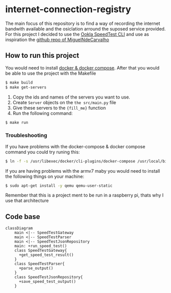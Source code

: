 # internet-connection-registry
The main focus of this repository is to find a way of recording the internet bandwith available and the osiclation arround the suposed service provided.  
For this project I decided to use the [Ookla SpeedTest CLI](https://www.speedtest.net/es/apps/cli) and use as inspiration the [github repo of MiguelNdeCarvalho](https://github.dev/MiguelNdeCarvalho/speedtest-exporter/blob/main/src/exporter.py)

## How to run this project
You would need to install [docker & docker compose](https://docs.docker.com/engine/install/). After that you would be able to use the project with the Makefile

```bash
$ make build
$ make get-servers
```

1. Copy the ids and names of the servers you want to use. 
2. Create `Server` objects on the `the src/main.py` file
3. Give these servers to the `{fill_me}` function
4. Run the following command:
```bash
$ make run
```



### Troubleshooting 
If you have problems with the docker-compose & docker compose command you could try runing this:
```bash
$ ln -f -s /usr/libexec/docker/cli-plugins/docker-compose /usr/local/bin/docker-compose
```
If you are having problems with the armv7 maby you would need to install the following things on your machine:
```bash
$ sudo apt-get install -y qemu qemu-user-static
```
Remember that this is a project ment to be run in a raspberry pi, thats why I use that architecture


## Code base
```mermaid
classDiagram
    main <|-- SpeedTestGateway
    main <|-- SpeedTestParser
    main <|-- SpeedTestJsonRepository
    main: +run_speed_test()
    class SpeedTestGateway{
      +get_speed_test_result()
    }
    class SpeedTestParser{
      +parse_output()
    }
    class SpeedTestJsonRepository{
      +save_speed_test_output()
    }
```

